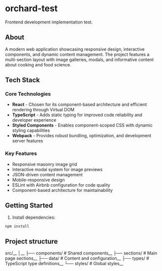 # orchard-test
Frontend development implementation test.

## About
A modern web application showcasing responsive design, interactive components, and dynamic content management. The project features a multi-section layout with image galleries, modals, and informative content about cooking and food science.

## Tech Stack

### Core Technologies
- **React** - Chosen for its component-based architecture and efficient rendering through Virtual DOM
- **TypeScript** - Adds static typing for improved code reliability and developer experience
- **Styled Components** - Enables component-scoped CSS with dynamic styling capabilities
- **Webpack** - Provides robust bundling, optimization, and development server features

### Key Features
- Responsive masonry image grid
- Interactive modal system for image previews
- JSON-driven content management
- Mobile-responsive design
- ESLint with Airbnb configuration for code quality
- Component-based architecture for maintainability

## Getting Started

1. Install dependencies:
```bash
npm install
```

## Project structure
src/__
│__
├── components/    # Shared components__
├── sections/      # Main page sections__
├── data/          # Content and configuration__
├── types/         # TypeScript type definitions__
└── styles/        # Global styles__